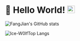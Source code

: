 # 👋 Hello World!  <img src="https://github.com/TheDudeThatCode/TheDudeThatCode/blob/master/Assets/Earth.gif" width="24px">

![FangJian's GitHub stats](https://github-readme-stats-fangjians-projects.vercel.app/api?username=FangJian648&show_icons=true&include_all_commits=True&theme=algolia)

![Ice-W0lfTop Langs](https://github-readme-stats-fangjians-projects.vercel.app/api/top-langs/?username=FangJian648&theme=algolia&layout=compact)
